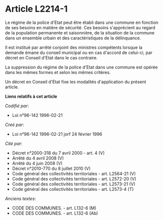 # Article L2214-1

Le régime de la police d'Etat peut être établi dans une commune en fonction de ses besoins en matière de sécurité. Ces
besoins s'apprécient au regard de la population permanente et saisonnière, de la situation de la commune dans un ensemble
urbain et des caractéristiques de la délinquance.

Il est institué par arrêté conjoint des ministres compétents lorsque la demande émane du conseil municipal ou en cas d'accord
de celui-ci, par décret en Conseil d'Etat dans le cas contraire.

La suppression du régime de la police d'Etat dans une commune est opérée dans les mêmes formes et selon les mêmes critères.

Un décret en Conseil d'Etat fixe les modalités d'application du présent article.

**Liens relatifs à cet article**

_Codifié par_:

  - Loi n°96-142 1996-02-21

_Créé par_:

  - Loi n°96-142 1996-02-21 jorf 24 février 1996

_Cité par_:

  - Décret n°2000-318 du 7 avril 2000 - art. 4 (V)
  - Arrêté du 4 avril 2008 (V)
  - Arrêté du 4 juin 2008 (V)
  - Décret n°2010-770 du 8 juillet 2010 (V)
  - Code général des collectivités territoriales - art. L2564-21 (V)
  - Code général des collectivités territoriales - art. L2572-20 (V)
  - Code général des collectivités territoriales - art. L2573-21 (V)
  - Code général des collectivités territoriales - art. L2573-4 (T)

_Anciens textes_:

  - CODE DES COMMUNES. - art. L132-6 (M)
  - CODE DES COMMUNES. - art. L132-6 (Ab)
